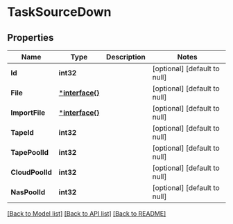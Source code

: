 # TaskSourceDown

## Properties
Name | Type | Description | Notes
------------ | ------------- | ------------- | -------------
**Id** | **int32** |  | [optional] [default to null]
**File** | [***interface{}**](interface{}.md) |  | [optional] [default to null]
**ImportFile** | [***interface{}**](interface{}.md) |  | [optional] [default to null]
**TapeId** | **int32** |  | [optional] [default to null]
**TapePoolId** | **int32** |  | [optional] [default to null]
**CloudPoolId** | **int32** |  | [optional] [default to null]
**NasPoolId** | **int32** |  | [optional] [default to null]

[[Back to Model list]](../README.md#documentation-for-models) [[Back to API list]](../README.md#documentation-for-api-endpoints) [[Back to README]](../README.md)



